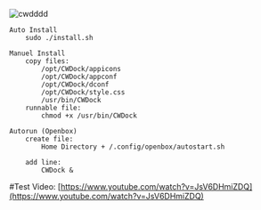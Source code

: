 ![cwdddd](https://user-images.githubusercontent.com/47026072/75113231-00960380-565d-11ea-98ca-acbfa47926c5.png)

```
Auto Install
	sudo ./install.sh

Manuel Install
	copy files:
		/opt/CWDock/appicons
		/opt/CWDock/appconf
		/opt/CWDock/dconf
		/opt/CWDock/style.css
		/usr/bin/CWDock
	runnable file:
		chmod +x /usr/bin/CWDock

Autorun (Openbox)
	create file:
		Home Directory + /.config/openbox/autostart.sh

	add line:
		CWDock &

```
#Test Video: [https://www.youtube.com/watch?v=JsV6DHmiZDQ](https://www.youtube.com/watch?v=JsV6DHmiZDQ)
